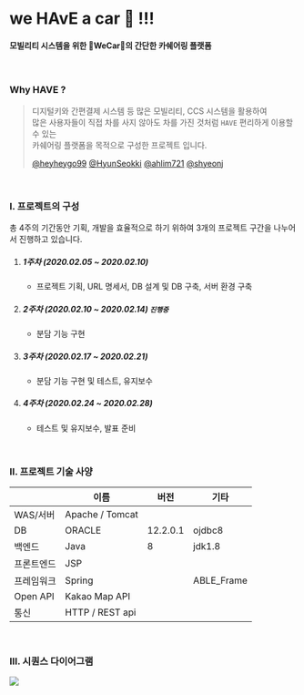 # we HAvE a car :car: !!!

####  모빌리티 시스템을 위한 👬WeCar👭의 간단한 카쉐어링 플랫폼

<br/>

### Why  HAVE ?

> 디지털키와 간편결제 시스템 등 많은 모빌리티, CCS 시스템을 활용하여 <br/>많은 사용자들이 직접 차를 사지 않아도 차를 가진 것처럼 `HAVE` 편리하게 이용할 수 있는 <br/>카쉐어링 플랫폼을 목적으로 구성한 프로젝트 입니다. 
>
> [@heyheygo99](https://github.com/heyheygo99) [@HyunSeokki](https://github.com/HyunSeokki) [@ahlim721](https://github.com/ahlim721) [@shyeonj](https://github.com/shyeonj)

<br/>

### Ⅰ. 프로젝트의 구성

총 4주의 기간동안 기획, 개발을 효율적으로 하기 위하여 3개의 프로젝트 구간을 나누어서 진행하고 있습니다.

1. ##### 1주차 (2020.02.05 ~ 2020.02.10)

   * 프로젝트 기획, URL 명세서, DB 설계 및 DB 구축, 서버 환경 구축

2. ##### 2주차 (2020.02.10 ~ 2020.02.14)  `진행중`

   * 분담 기능 구현

3. ##### 3주차 (2020.02.17 ~ 2020.02.21) 

   * 분담 기능 구현 및 테스트, 유지보수

4. ##### 4주차 (2020.02.24 ~ 2020.02.28)

   * 테스트 및 유지보수, 발표 준비

<br/>

### Ⅱ. 프로젝트 기술 사양

|            | 이름            | 버전     | 기타       |
| ---------- | --------------- | -------- | ---------- |
| WAS/서버   | Apache / Tomcat |          |            |
| DB         | ORACLE          | 12.2.0.1 | ojdbc8     |
| 백엔드     | Java            | 8        | jdk1.8     |
| 프론트엔드 | JSP             |          |            |
| 프레임워크 | Spring          |          | ABLE_Frame |
| Open API   | Kakao Map API   |          |            |
| 통신       | HTTP / REST api |          |            |

<br/>

### Ⅲ. 시퀀스 다이어그램

[![](https://mermaid.ink/img/eyJjb2RlIjoic3RhdGVEaWFncmFtXG5cblsqXSAtLT4g7Iuc64-Zb24gIyDssKjrn4lcbuyLnOuPmW9uIC0tPiDstIjri7nsnITsuZjsoIDsnqUgIyDssKjrn4lcbuyLnOuPmW9uIC0tPiDsnbTrj5nsnbTrgZ3rgqggIyDssKjrn4lcbuy0iOuLueychOy5mOyggOyepSAtLT4g7J2064-Z7J2064Gd64KoICMg7LCo65-JXG7snbTrj5nsnbTrgZ3rgqggLS0-IOyLnOuPmW9mZiAjIOywqOufiVxu7Iuc64-Zb2ZmIC0tPiBbKl0gIyDssKjrn4lcblxuWypdIC0tPiDssKjrn4ntkZzsi5wgIyDshJzruYTsiqRcbiMg7LCo65-J7ZGc7IucIC0tPiDtgqTrtoDsl6wgIyDshJzruYTsiqRcbiMg7YKk67aA7JesIC0tPiDsnbTrj5nsoJXrs7TsoIDsnqUgIyDshJzruYTsiqRcbiMg7J2064-Z7KCV67O07KCA7J6lIC0tPiDtgqTtmozsiJggIyDshJzruYTsiqRcbu2CpO2ajOyImCAtLT4gWypdXG5cblsqXSAtLT4g7JyE7LmY7ZmV7J24ICMg7IKs7Jqp7J6QXG7snITsuZjtmZXsnbggLS0-IOywqOufieygleuztO2ZleyduCAjIOyCrOyaqeyekFxu7LCo65-J7KCV67O07ZmV7J24IC0tPiDrjIDsl6wgIyDsgqzsmqnsnpBcbiMg64yA7JesIC0tPiDtg5HsirkgIyDsgqzsmqnsnpBcbiPtg5HsirkgLS0-IOuwmOuCqSAjIOyCrOyaqeyekFxu67CY64KpIC0tPiDsnbTrj5nqsr3roZztmZXsnbggIyDsgqzsmqnsnpBcbuydtOuPmeqyveuhnO2ZleyduCAtLT4g6rKw7KCcICMg7IKs7Jqp7J6QXG7qsrDsoJwgLS0-IFsqXVxuXG7ssKjrn4ntkZzsi5wgLS0-IOychOy5mO2ZleyduCAjIOyEnOu5hOyKpCAtPiDsgqzsmqnsnpBcbuuMgOyXrCAtLT4g7YKk67aA7JesICMg7IKs7Jqp7J6QIC0-IOyEnOu5hOyKpFxu7YKk67aA7JesIC0tPiDtg5HsirkgIyDshJzruYTsiqQgLT4g7IKs7Jqp7J6QXG7tg5HsirkgLS0-IOyLnOuPmW9uICMg7IKs7Jqp7J6QIC0-IOywqOufiVxu7Iuc64-Zb2ZmIC0tPiDsnbTrj5nsoJXrs7TsoIDsnqUgIyDssKjrn4kgLT4g7ISc67mE7IqkXG7snbTrj5nsoJXrs7TsoIDsnqUgLS0-IOuwmOuCqSAjIOyEnOu5hOyKpCAtPiDsgqzsmqnsnpBcbuqysOygnCAtLT4g7YKk7ZqM7IiYICMg7IKs7Jqp7J6QIC0-IOyEnOu5hOyKpCIsIm1lcm1haWQiOnsidGhlbWUiOiJkZWZhdWx0In0sInVwZGF0ZUVkaXRvciI6ZmFsc2V9)](https://mermaid-js.github.io/mermaid-live-editor/#/edit/eyJjb2RlIjoic3RhdGVEaWFncmFtXG5cblsqXSAtLT4g7Iuc64-Zb24gIyDssKjrn4lcbuyLnOuPmW9uIC0tPiDstIjri7nsnITsuZjsoIDsnqUgIyDssKjrn4lcbuyLnOuPmW9uIC0tPiDsnbTrj5nsnbTrgZ3rgqggIyDssKjrn4lcbuy0iOuLueychOy5mOyggOyepSAtLT4g7J2064-Z7J2064Gd64KoICMg7LCo65-JXG7snbTrj5nsnbTrgZ3rgqggLS0-IOyLnOuPmW9mZiAjIOywqOufiVxu7Iuc64-Zb2ZmIC0tPiBbKl0gIyDssKjrn4lcblxuWypdIC0tPiDssKjrn4ntkZzsi5wgIyDshJzruYTsiqRcbiMg7LCo65-J7ZGc7IucIC0tPiDtgqTrtoDsl6wgIyDshJzruYTsiqRcbiMg7YKk67aA7JesIC0tPiDsnbTrj5nsoJXrs7TsoIDsnqUgIyDshJzruYTsiqRcbiMg7J2064-Z7KCV67O07KCA7J6lIC0tPiDtgqTtmozsiJggIyDshJzruYTsiqRcbu2CpO2ajOyImCAtLT4gWypdXG5cblsqXSAtLT4g7JyE7LmY7ZmV7J24ICMg7IKs7Jqp7J6QXG7snITsuZjtmZXsnbggLS0-IOywqOufieygleuztO2ZleyduCAjIOyCrOyaqeyekFxu7LCo65-J7KCV67O07ZmV7J24IC0tPiDrjIDsl6wgIyDsgqzsmqnsnpBcbiMg64yA7JesIC0tPiDtg5HsirkgIyDsgqzsmqnsnpBcbiPtg5HsirkgLS0-IOuwmOuCqSAjIOyCrOyaqeyekFxu67CY64KpIC0tPiDsnbTrj5nqsr3roZztmZXsnbggIyDsgqzsmqnsnpBcbuydtOuPmeqyveuhnO2ZleyduCAtLT4g6rKw7KCcICMg7IKs7Jqp7J6QXG7qsrDsoJwgLS0-IFsqXVxuXG7ssKjrn4ntkZzsi5wgLS0-IOychOy5mO2ZleyduCAjIOyEnOu5hOyKpCAtPiDsgqzsmqnsnpBcbuuMgOyXrCAtLT4g7YKk67aA7JesICMg7IKs7Jqp7J6QIC0-IOyEnOu5hOyKpFxu7YKk67aA7JesIC0tPiDtg5HsirkgIyDshJzruYTsiqQgLT4g7IKs7Jqp7J6QXG7tg5HsirkgLS0-IOyLnOuPmW9uICMg7IKs7Jqp7J6QIC0-IOywqOufiVxu7Iuc64-Zb2ZmIC0tPiDsnbTrj5nsoJXrs7TsoIDsnqUgIyDssKjrn4kgLT4g7ISc67mE7IqkXG7snbTrj5nsoJXrs7TsoIDsnqUgLS0-IOuwmOuCqSAjIOyEnOu5hOyKpCAtPiDsgqzsmqnsnpBcbuqysOygnCAtLT4g7YKk7ZqM7IiYICMg7IKs7Jqp7J6QIC0-IOyEnOu5hOyKpCIsIm1lcm1haWQiOnsidGhlbWUiOiJkZWZhdWx0In0sInVwZGF0ZUVkaXRvciI6ZmFsc2V9)






